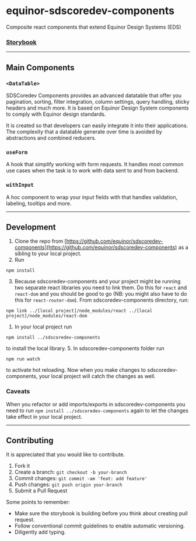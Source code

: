 # equinor-sdscoredev-components

Composite react components that extend Equinor Design Systems (EDS)

### [Storybook](https://equinor.github.io/sdscoredev-components/?path=/story/introduction--page)

---

## Main Components

### `<DataTable>`

SDSCoredev Components provides an advanced datatable that offer you pagination, sorting, filter
integration, column settings, query handling, sticky headers and much more. It is based on Equinor
Design System components to comply with Equinor design standards.

It is created so that developers can easily integrate it into their applications. The complexity that
a datatable generate over time is avoided by abstractions and combined reducers.

### `useForm`

A hook that simplify working with form requests. It handles most common use cases when the task is to work with data sent to and from backend.

### `withInput`

A hoc component to wrap your input fields with that handles validation, labeling, tooltips and more.

---

## Development

1. Clone the repo from [https://github.com/equinor/sdscoredev-components](https://github.com/equinor/sdscoredev-components) as a sibling to your local project.
2. Run

```
npm install
```

3. Because sdscoredev-components and your project might be running two separate react libraries you need to link them.
   Do this for `react` and `react-dom` and you should be good to go (NB: you might also have to do this for `react-router-dom`). From sdscoredev-components directory, run:

```
npm link ../[local project]/node_modules/react ../[local project]/node_modules/react-dom
```

1. In your local project run

```
npm install ../sdscoredev-components
```

to install the local library. 5. In sdscoredev-components folder run

```
npm run watch
```

to activate hot reloading. Now when you make changes to sdscoredev-components, your local project will catch the changes as well.

### Caveats

When you refactor or add imports/exports in sdscoredev-components you need to run `npm install ../sdscoredev-components` again to let the changes take effect in your local project.

---

## Contributing

It is appreciated that you would like to contribute.

1. Fork it
2. Create a branch: `git checkout -b your-branch`
3. Commit changes: `git commit -am 'feat: add feature'`
4. Push changes: `git push origin your-branch`
5. Submit a Pull Request

Some points to remember:

-   Make sure the storybook is building before you think about creating pull request.
-   Follow conventional commit guidelines to enable automatic versioning.
-   Diligently add typing.
